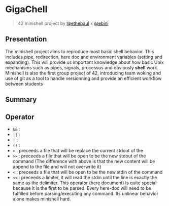 # GigaChell
> 42 minishell project by [@ethebaul](https://github.com/CyberOne) x [@ebini](https://github.com/saumon-brule)

## Presentation
The minishell project aims to reproduce most basic shell behavior. This includes pipe, redirection, here doc and environment variables (setting and expanding).
This will provide us important knowledge about how basic Unix mechanisms such as pipes, signals, processus and obviously **shell** work. \
Minishell is also the first group project of 42, introducing team woking and use of git as a tool to handle versionning and provide an efficient workflow between students

## Summary

## Operator
- ``&&`` :
- ``||`` :
- ``|`` :
- ``()`` :
- ``>`` : preceeds a file that will be replace the current stdout of the
- ``>>`` : preceeds a file that will be open to be the new stdout of the command (The difference with above is that the new content will be append to the file and will not overwrite it)
- ``<`` : preceeds a file that will be open to be the new stdin of the command
- ``<<`` : preceeds a limiter, it will read the stdin until the line is exactly the same as the delimiter. This operator (here document) is quite special because it is the first to be parsed. Every here-doc will need to be fulfilled before parsing/executing any command. Its unlinear behavior alone makes minishell hard.